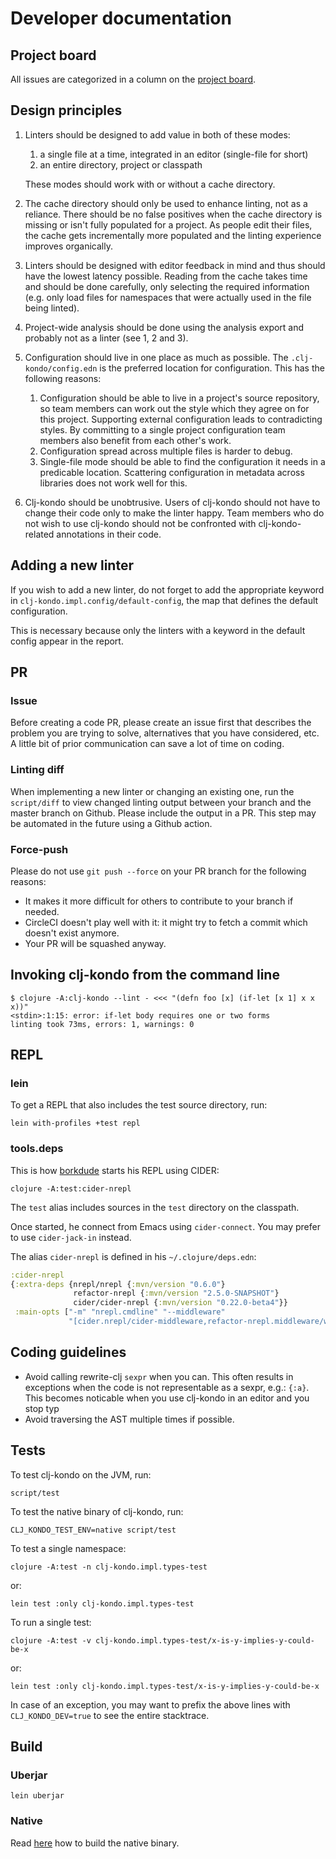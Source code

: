 # Developer documentation

## Project board

All issues are categorized in a column on the [project board](https://github.com/borkdude/clj-kondo/projects/1).

## Design principles

1) Linters should be designed to add value in both of these modes:

   1. a single file at a time, integrated in an editor (single-file for short)
   2. an entire directory, project or classpath

    These modes should work with or without a cache directory.

2) The cache directory should only be used to enhance linting, not as a reliance. There should be no false positives when the cache directory is missing or isn't fully populated for a project. As people edit their files, the cache gets incrementally more populated and the linting experience improves organically.

3) Linters should be designed with editor feedback in mind and thus should have the lowest latency possible. Reading from the cache takes time and should be done carefully, only selecting the required information (e.g. only load files for namespaces that were actually used in the file being linted).

4) Project-wide analysis should be done using the analysis export and probably not as a linter (see 1, 2 and 3).

5) Configuration should live in one place as much as possible. The `.clj-kondo/config.edn` is the preferred location for configuration. This has the following reasons:

   1. Configuration should be able to live in a project's source repository, so team members can work out the style which they agree on for this project. Supporting external configuration leads to contradicting styles. By committing to a single project configuration team members also benefit from each other's work.
   2. Configuration spread across multiple files is harder to debug.
   3. Single-file mode should be able to find the configuration it needs in a predicable location. Scattering configuration in metadata across libraries does not work well for this.


 6) Clj-kondo should be unobtrusive. Users of clj-kondo should not have to change their code only to make the linter happy. Team members who do not wish to use clj-kondo should not be confronted with clj-kondo-related annotations in their code.
 
## Adding a new linter
If you wish to add a new linter, do not forget to add the appropriate keyword in `clj-kondo.impl.config/default-config`, the map that defines the default configuration.

This is necessary because only the linters with a keyword in the default config appear in the report.  

## PR

### Issue

Before creating a code PR, please create an issue first that describes the problem you are trying to solve, alternatives that you have considered, etc. A little bit of prior communication can save a lot of time on coding.

### Linting diff

When implementing a new linter or changing an existing one, run the
`script/diff` to view changed linting output between your branch and the master
branch on Github. Please include the output in a PR. This step may be automated
in the future using a Github action.

### Force-push

Please do not use `git push --force` on your PR branch for the following
reasons:

- It makes it more difficult for others to contribute to your branch if needed.
- CircleCI doesn't play well with it: it might try to fetch a commit which
  doesn't exist anymore.
- Your PR will be squashed anyway.

## Invoking clj-kondo from the command line

```
$ clojure -A:clj-kondo --lint - <<< "(defn foo [x] (if-let [x 1] x x x))"
<stdin>:1:15: error: if-let body requires one or two forms
linting took 73ms, errors: 1, warnings: 0
```

## REPL

### lein

To get a REPL that also includes the test source directory, run:

    lein with-profiles +test repl

### tools.deps

This is how [borkdude](https://github.com/borkdude) starts his REPL using CIDER:

    clojure -A:test:cider-nrepl

The `test` alias includes sources in the `test` directory on the classpath.

Once started, he connect from Emacs using `cider-connect`. You may prefer to use `cider-jack-in` instead.

The alias `cider-nrepl` is defined in his `~/.clojure/deps.edn`:

``` clojure
:cider-nrepl
{:extra-deps {nrepl/nrepl {:mvn/version "0.6.0"}
              refactor-nrepl {:mvn/version "2.5.0-SNAPSHOT"}
              cider/cider-nrepl {:mvn/version "0.22.0-beta4"}}
 :main-opts ["-m" "nrepl.cmdline" "--middleware"
             "[cider.nrepl/cider-middleware,refactor-nrepl.middleware/wrap-refactor]"]}
```

## Coding guidelines

- Avoid calling rewrite-clj `sexpr` when you can. This often results in exceptions when the code is not representable as a sexpr, e.g.: `{:a}`. This becomes noticable when you use clj-kondo in an editor and you stop typ
- Avoid traversing the AST multiple times if possible. 

## Tests

To test clj-kondo on the JVM, run:

    script/test

To test the native binary of clj-kondo, run:

    CLJ_KONDO_TEST_ENV=native script/test

To test a single namespace:

    clojure -A:test -n clj-kondo.impl.types-test

or:

    lein test :only clj-kondo.impl.types-test

To run a single test:

    clojure -A:test -v clj-kondo.impl.types-test/x-is-y-implies-y-could-be-x

or:

    lein test :only clj-kondo.impl.types-test/x-is-y-implies-y-could-be-x

In case of an exception, you may want to prefix the above lines with `CLJ_KONDO_DEV=true` to see the entire stacktrace.

## Build

### Uberjar

    lein uberjar

### Native

Read [here](build.md) how to build the native binary.
